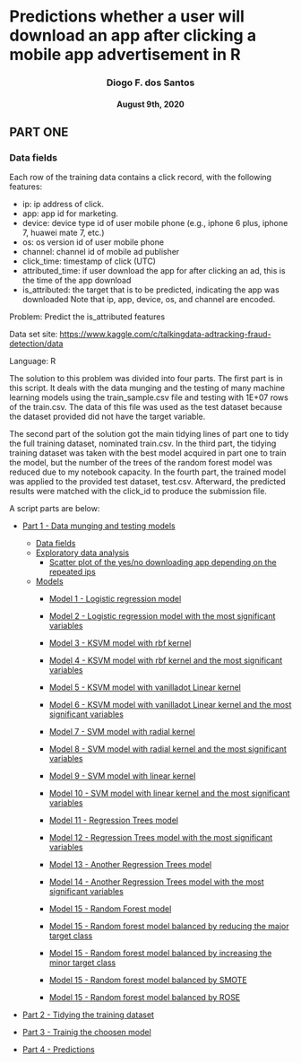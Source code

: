 
# Predictions whether a user will download an app after clicking a mobile app advertisement in R
<center> <h3>Diogo F. dos Santos</h3> </center>
<center><h4>August 9th, 2020</h4></center>

## PART ONE

### Data fields

Each row of the training data contains a click record, with the following features:

* ip: ip address of click.
* app: app id for marketing.
* device: device type id of user mobile phone (e.g., iphone 6 plus, iphone 7, huawei mate 7, etc.)
* os: os version id of user mobile phone
* channel: channel id of mobile ad publisher
* click_time: timestamp of click (UTC)
* attributed_time: if user download the app for after clicking an ad, this is the time of the app download
* is_attributed: the target that is to be predicted, indicating the app was downloaded
Note that ip, app, device, os, and channel are encoded.

Problem: Predict the is_attributed features

Data set site: https://www.kaggle.com/c/talkingdata-adtracking-fraud-detection/data

Language: R

The solution to this problem was divided into four parts. The first part is 
in this script. It deals with the data munging and the testing of many machine 
learning models using the train_sample.csv file and testing with 1E+07 rows of 
the train.csv. The data of this file was used as the test dataset because the 
dataset provided did not have the target variable.

The second part of the solution got the main tidying lines of part one to tidy 
the full training dataset, nominated train.csv. In the third part, the tidying 
training dataset was taken with the best model acquired in part one to train 
the model, but the number of the trees of the random forest model was reduced 
due to my notebook capacity. In the fourth part, the trained model was applied 
to the provided test dataset, test.csv. Afterward, the predicted results were 
matched with the click_id to produce the submission file.

A script parts are below:
* [Part 1 - Data munging and testing models](source_githubio/project_click_fraud_1_data_munging_and_testing_models_in_a_sample.md)
  * [Data fields](source_githubio/project_click_fraud_1_data_munging_and_testing_models_in_a_sample.md/#Data-fields)
  * [Exploratory data analysis](source_githubio/project_click_fraud_1_data_munging_and_testing_models_in_a_sample.md/#Exploratory-data-analysis)
    * [Scatter plot of the yes/no downloading app depending on the repeated ips](source_githubio/project_click_fraud_1_data_munging_and_testing_models_in_a_sample.md/#Scatter-plot-of-the-yes/no-downloading-app-depending-on-the-repeated-ips)
  * [Models](source_githubio/project_click_fraud_1_data_munging_and_testing_models_in_a_sample.md/#Models)
    * [Model 1 - Logistic regression model](source_githubio/project_click_fraud_1_data_munging_and_testing_models_in_a_sample.md/#Logistic-regression-model)
    * [Model 2 - Logistic regression model with the most significant variables](source_githubio/project_click_fraud_1_data_munging_and_testing_models_in_a_sample.md/#Logistic-regression-model-with-the-most-significant-variables)
   
    * [Model 3  - KSVM model with rbf kernel](source_githubio/project_click_fraud_1_data_munging_and_testing_models_in_a_sample.md/#KSVM-model-with-rbf-kernel)
    * [Model 4  - KSVM model with rbf kernel and the most significant variables](source_githubio/project_click_fraud_1_data_munging_and_testing_models_in_a_sample.md/#KSVM-model-with-rbf-kernel-and-the-most-significant-variables)
    * [Model 5  - KSVM model with vanilladot Linear kernel](source_githubio/project_click_fraud_1_data_munging_and_testing_models_in_a_sample.md/#KSVM-model-with-vanilladot-Linear-kernel)
    * [Model 6  - KSVM model with vanilladot Linear kernel and the most significant variables](source_githubio/project_click_fraud_1_data_munging_and_testing_models_in_a_sample.md/#KSVM-model-with-vanilladot-Linear-kernel-and-the-most-significant-variables)
    * [Model 7  - SVM model with radial kernel](source_githubio/project_click_fraud_1_data_munging_and_testing_models_in_a_sample.md/#SVM-model-with-radial-kernel)
    * [Model 8  - SVM model with radial kernel and the most significant variables](source_githubio/project_click_fraud_1_data_munging_and_testing_models_in_a_sample.md/#SVM-model-with-radial-kernel-and-the-most-significant-variables)
    * [Model 9  - SVM model with linear kernel](source_githubio/project_click_fraud_1_data_munging_and_testing_models_in_a_sample.md/#SVM-model-with-linear-kernel)
    * [Model 10 - SVM model with linear kernel and the most significant variables](source_githubio/project_click_fraud_1_data_munging_and_testing_models_in_a_sample.md/#SVM-model-with-linear-kernel-and-the-most-significant-variables)
    * [Model 11 - Regression Trees model](source_githubio/project_click_fraud_1_data_munging_and_testing_models_in_a_sample.md/#Regression-Trees-model)
    * [Model 12 - Regression Trees model with the most significant variables](source_githubio/project_click_fraud_1_data_munging_and_testing_models_in_a_sample.md/#Regression-Trees-model-with-the-most-significant-variables)
    * [Model 13 - Another Regression Trees model](source_githubio/project_click_fraud_1_data_munging_and_testing_models_in_a_sample.md/#Another-Regression-Trees-model)
    * [Model 14 - Another Regression Trees model with the most significant variables](source_githubio/project_click_fraud_1_data_munging_and_testing_models_in_a_sample.md/#Another-Regression-Trees-model-with-the-most-significant-variables)
    * [Model 15 - Random Forest model](source_githubio/project_click_fraud_1_data_munging_and_testing_models_in_a_sample.md/#Random-Forest-model)
    * [Model 15 - Random forest model balanced by reducing the major target class](source_githubio/project_click_fraud_1_data_munging_and_testing_models_in_a_sample.md/#Random-forest-model-balanced-by-reducing-the-major-target-class)
    * [Model 15 - Random forest model balanced by increasing the minor target class](source_githubio/project_click_fraud_1_data_munging_and_testing_models_in_a_sample.md/#Random-forest-model-balanced-by-increasing-the-minor-target-class)
    * [Model 15 - Random forest model balanced by SMOTE](source_githubio/project_click_fraud_1_data_munging_and_testing_models_in_a_sample.md/#Random-forest-model-balanced-by-SMOTE)
    * [Model 15 - Random forest model balanced by ROSE](source_githubio/project_click_fraud_1_data_munging_and_testing_models_in_a_sample.md/#Random-forest-model-balanced-by-ROSE)
  
* [Part 2 - Tidying the training dataset](source_githubio/project_click_fraud_2_tidying_in_the_train_dataset.md)

* [Part 3 - Trainig the choosen model](source_githubio/project_click_fraud_3_training_the_model.md)

* [Part 4 - Predictions](source_githubio/project_click_fraud_4_predictions_with_the_test_dataset.md)
